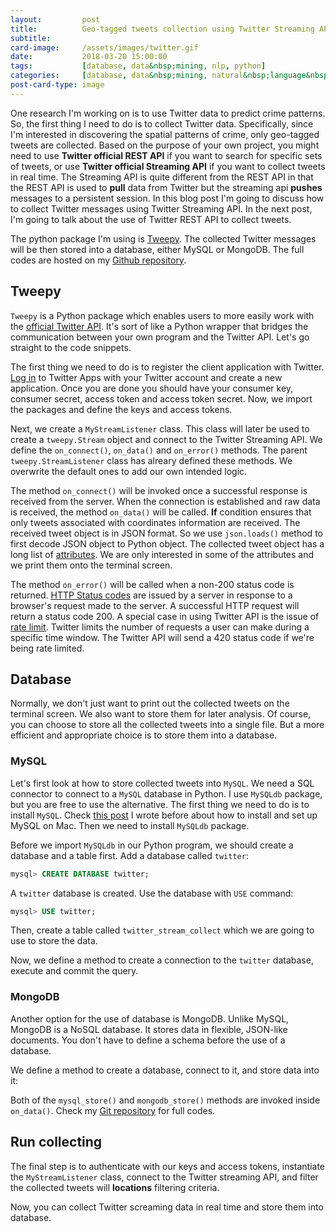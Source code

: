 ```yaml
---
layout:         post
title:          Geo-tagged tweets collection using Twitter Streaming API and database
subtitle:
card-image:     /assets/images/twitter.gif
date:           2018-03-20 15:00:00
tags:           [database, data&nbsp;mining, nlp, python]
categories:     [database, data&nbsp;mining, natural&nbsp;language&nbsp;processing, python]
post-card-type: image
---
```


One research I'm working on is to use Twitter data to predict crime patterns. So, the first thing I need to do is to collect Twitter data. Specifically, since I'm interested in discovering the spatial patterns of crime, only geo-tagged tweets are collected. Based on the purpose of your own project, you might need to use **Twitter official REST API** if you want to search for specific sets of tweets, or use **Twitter official Streaming API** if you want to collect tweets in real time. The Streaming API is quite different from the REST API in that the REST API is used to **pull** data from Twitter but the streaming api **pushes** messages to a persistent session. In this blog post I'm going to discuss how to collect Twitter messages using Twitter Streaming API. In the next post, I'm going to talk about the use of Twitter REST API to collect tweets.

The python package I'm using is [<u>Tweepy</u>](http://docs.tweepy.org/en/v3.5.0/). The collected Twitter messages will be then stored into a database, either MySQL or MongoDB. The full codes are hosted on my [<u>Github repository</u>]().

## Tweepy

`Tweepy` is a Python package which enables users to more easily work with the [<u>official Twitter API</u>](https://developer.twitter.com/en/docs). It's sort of like a Python wrapper that bridges the communication between your own program and the Twitter API. Let's go straight to the code snippets.

The first thing we need to do is to register the client application with Twitter. [<u>Log in</u>](https://apps.twitter.com/) to Twitter Apps with your Twitter account and create a new application. Once you are done you should have your consumer key, consumer secret, access token and access token secret. Now, we import the packages and define the keys and access tokens.

<script src="https://gist.github.com/shuzhanfan/9c5d7be391fdec62a25d72914fe3b8cd.js?file=twitter_stream_import_config.py"></script>

Next, we create a `MyStreamListener` class. This class will later be used to create a `tweepy.Stream` object and connect to the Twitter Streaming API. We define the `on_connect()`, `on_data()` and `on_error()` methods. The parent `tweepy.StreamListener` class has alreary defined these methods. We overwrite the default ones to add our own intended logic.

<script src="https://gist.github.com/shuzhanfan/9c5d7be391fdec62a25d72914fe3b8cd.js?file=twitter_stream_mystreamlistener.py"></script>

The method `on_connect()` will be invoked once a successful response is received from the server. When the connection is established and raw data is received, the method `on_data()` will be called. **If** condition ensures that only tweets associated with coordinates information are received. The received tweet object is in JSON format. So we use `json.loads()` method to first decode JSON object to Python object. The collected tweet object has a long list of [<u>attributes</u>](https://developer.twitter.com/en/docs/tweets/data-dictionary/overview/tweet-object). We are only interested in some of the attributes and we print them onto the terminal screen.

The method `on_error()` will be called when a non-200 status code is returned. [<u> HTTP Status codes</u>](https://en.wikipedia.org/wiki/List_of_HTTP_status_codes) are issued by a server in response to a browser's request made to the server. A successful HTTP request will return a status code 200. A special case in using Twitter API is the issue of [<u>rate limit</u>](https://developer.twitter.com/en/docs/basics/rate-limiting). Twitter limits the number of requests a user can make during a specific time window. The Twitter API will send a 420 status code if we're being rate limited.

## Database

Normally, we don't just want to print out the collected tweets on the terminal screen. We also want to store them for later analysis. Of course, you can choose to store all the collected tweets into a single file. But a more efficient and appropriate choice is to store them into a database.

### MySQL

Let's first look at how to store collected tweets into `MySQL`. We need a SQL connector to connect to a `MySQL` database in Python. I use `MySQLdb` package, but you are free to use the alternative. The first thing we need to do is to install `MySQL`. Check [<u>this post</u>](https://shuzhanfan.github.io/2017/12/install-and-setup-MySQL-on-Mac/) I wrote before about how to install and set up MySQL on Mac. Then we need to install `MySQLdb` package.

Before we import `MySQLdb` in our Python program, we should create a database and a table first. Add a database called `twitter`:

```sql
mysql> CREATE DATABASE twitter;
```

A `twitter` database is created. Use the database with `USE` command:

```sql
mysql> USE twitter;
```

Then, create a table called `twitter_stream_collect` which we are going to use to store the data.

<script src="https://gist.github.com/shuzhanfan/9c5d7be391fdec62a25d72914fe3b8cd.js?file=twitter_stream_create_table.sql"></script>

Now, we define a method to create a connection to the `twitter` database, execute and commit the query.

<script src="https://gist.github.com/shuzhanfan/9c5d7be391fdec62a25d72914fe3b8cd.js?file=twitter_stream_mysql_query.py"></script>

### MongoDB

Another option for the use of database is MongoDB. Unlike MySQL, MongoDB is a NoSQL database. It stores data in flexible, JSON-like documents. You don't have to define a schema before the use of a database.

We define a method to create a database, connect to it, and store data into it:

<script src="https://gist.github.com/shuzhanfan/9c5d7be391fdec62a25d72914fe3b8cd.js?file=twitter_stream_mongodb.py"></script>

Both of the `mysql_store()` and `mongodb_store()` methods are invoked inside `on_data()`. Check my [<u>Git repository</u>]() for full codes.

## Run collecting

The final step is to authenticate with our keys and access tokens, instantiate the `MyStreamListener` class, connect to the Twitter streaming API, and filter the collected tweets will **locations** filtering criteria.

<script src="https://gist.github.com/shuzhanfan/9c5d7be391fdec62a25d72914fe3b8cd.js?file=twitter_stream_run.py"></script>

Now, you can collect Twitter screaming data in real time and store them into database.
